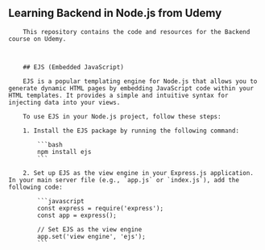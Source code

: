 ## Learning Backend in Node.js from Udemy

        This repository contains the code and resources for the Backend course on Udemy.



        ## EJS (Embedded JavaScript)

        EJS is a popular templating engine for Node.js that allows you to generate dynamic HTML pages by embedding JavaScript code within your HTML templates. It provides a simple and intuitive syntax for injecting data into your views.

        To use EJS in your Node.js project, follow these steps:

        1. Install the EJS package by running the following command:

            ```bash
            npm install ejs
            ```

        2. Set up EJS as the view engine in your Express.js application. In your main server file (e.g., `app.js` or `index.js`), add the following code:

            ```javascript
            const express = require('express');
            const app = express();

            // Set EJS as the view engine
            app.set('view engine', 'ejs');
            ```


